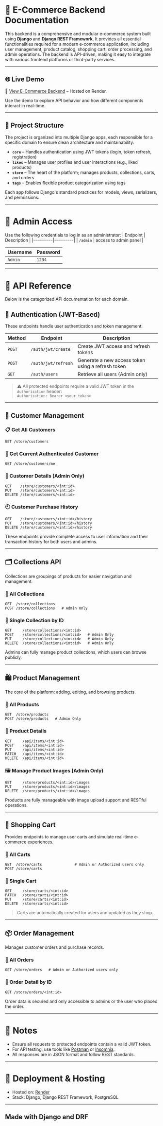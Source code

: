 
# 🛒 E-Commerce Backend Documentation

This backend is a comprehensive and modular e-commerce system built using **Django** and **Django REST Framework**. It provides all essential functionalities required for a modern e-commerce application, including user management, product catalog, shopping cart, order processing, and admin operations. The backend is API-driven, making it easy to integrate with various frontend platforms or third-party services.

---

## 🌐 Live Demo

🔗 [View E-Commerce Backend](https://django-id12.onrender.com/) – Hosted on Render.

Use the demo to explore API behavior and how different components interact in real-time.

---

## 🧱 Project Structure

The project is organized into multiple Django apps, each responsible for a specific domain to ensure clean architecture and maintainability:

- **`core`** – Handles authentication using JWT tokens (login, token refresh, registration)
- **`likes`** – Manages user profiles and user interactions (e.g., liked products)
- **`store`** – The heart of the platform; manages products, collections, carts, and orders
- **`tags`** – Enables flexible product categorization using tags

Each app follows Django's standard practices for models, views, serializers, and permissions.

---

# 🔑 Admin Access

Use the following credentials to log in as an administrator:
| Endpoint | Description |
|----------|----------|
| `/admin` | access to admin panel |


| Username | Password |
|----------|----------|
| `Admin`  | `1234`   |

---

# 📘 API Reference

Below is the categorized API documentation for each domain.

## 🔐 Authentication (JWT-Based)

These endpoints handle user authentication and token management:

| Method | Endpoint | Description |
|--------|----------|-------------|
| `POST` | `/auth/jwt/create` | Create JWT access and refresh tokens |
| `POST` | `/auth/jwt/refresh` | Generate a new access token using a refresh token |
| `GET`  | `/auth/users` | Retrieve all users (Admin only) |

> ⚠️ All protected endpoints require a valid JWT token in the `Authorization` header:  
> `Authorization: Bearer <your_token>`

---

## 👥 Customer Management

### 📋 Get All Customers
```http
GET /store/customers
```

### 👤 Get Current Authenticated Customer
```http
GET /store/customers/me
```

### 🔎 Customer Details (Admin Only)
```http
GET    /store/customers/<int:id>
PUT    /store/customers/<int:id>
DELETE /store/customers/<int:id>
```

### 🕘 Customer Purchase History
```http
GET    /store/customers/<int:id>/history
PUT    /store/customers/<int:id>/history
DELETE /store/customers/<int:id>/history
```

These endpoints provide complete access to user information and their transaction history for both users and admins.

---

## 🗂️ Collections API

Collections are groupings of products for easier navigation and management.

### 🔄 All Collections
```http
GET  /store/collections
POST /store/collections   # Admin Only
```

### 📁 Single Collection by ID
```http
GET     /store/collections/<int:id>
POST    /store/collections/<int:id>   # Admin Only
PUT     /store/collections/<int:id>   # Admin Only
DELETE  /store/collections/<int:id>   # Admin Only
```

Admins can fully manage product collections, which users can browse publicly.

---

## 🛍️ Product Management

The core of the platform: adding, editing, and browsing products.

### 🔎 All Products
```http
GET  /store/products
POST /store/products   # Admin Only
```

### 🛒 Product Details
```http
GET     /api/items/<int:id>
POST    /api/items/<int:id>
PUT     /api/items/<int:id>
PATCH   /api/items/<int:id>
DELETE  /api/items/<int:id>
```

### 🖼️ Manage Product Images (Admin Only)
```http
GET     /store/products/<int:id>/images
PUT     /store/products/<int:id>/images
DELETE  /store/products/<int:id>/images
```

Products are fully manageable with image upload support and RESTful operations.

---

## 🧺 Shopping Cart

Provides endpoints to manage user carts and simulate real-time e-commerce experiences.

### 🛒 All Carts
```http
GET  /store/carts               # Admin or Authorized users only
POST /store/carts
```

### 🧾 Single Cart
```http
GET     /store/carts/<int:id>
PATCH   /store/carts/<int:id>
PUT     /store/carts/<int:id>
DELETE  /store/carts/<int:id>
```

> Carts are automatically created for users and updated as they shop.

---

## 📦 Order Management

Manages customer orders and purchase records.

### 📄 All Orders
```http
GET /store/orders   # Admin or Authorized users only
```

### 🧾 Order Detail by ID
```http
GET /store/orders/<int:id>
```

Order data is secured and only accessible to admins or the user who placed the order.

---

# 📌 Notes

- Ensure all requests to protected endpoints contain a valid JWT token.
- For API testing, use tools like [Postman](https://www.postman.com/) or [Insomnia](https://insomnia.rest/).
- All responses are in JSON format and follow REST standards.

---

# 🚀 Deployment & Hosting

- Hosted on: [Render](https://render.com/)
- Stack: Django, Django REST Framework, PostgreSQL


---

Made with Django and DRF
---
